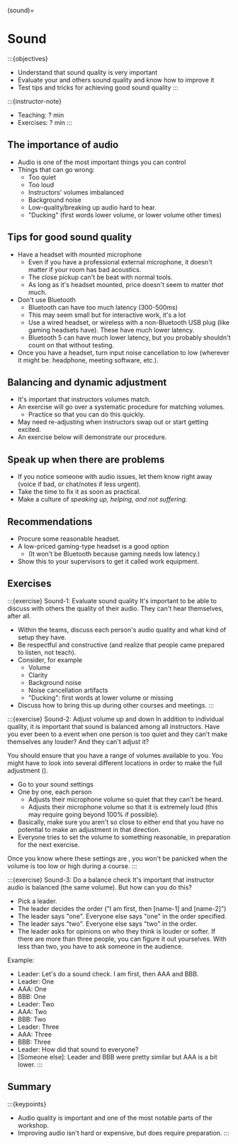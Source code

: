 (sound)=

# Sound

:::{objectives}
- Understand that sound quality is very important
- Evaluate your and others sound quality and know how to improve it
- Test tips and tricks for achieving good sound quality
:::

:::{instructor-note}
- Teaching: ? min
- Exercises: ? min
:::



## The importance of audio

- Audio is one of the most important things you can control
- Things that can go wrong:
  - Too quiet
  - Too loud
  - Instructors' volumes imbalanced
  - Background noise
  - Low-quality/breaking up audio hard to hear.
  - "Ducking" (first words lower volume, or lower volume other times)



## Tips for good sound quality

- Have a headset with mounted microphone
  - Even if you have a professional external microphone, it doesn't
    matter if your room has bad acoustics.
  - The close pickup can't be beat with normal tools.
  - As long as it's headset mounted, price doesn't seem to matter
    *that* much.
- Don't use Bluetooth
  - Bluetooth can have too much latency (300-500ms)
  - This may seem small but for interactive work, it's a lot
  - Use a wired headset, or wireless with a non-Bluetooth USB plug
    (like gaming headsets have).  These have much lower latency.
  - Bluetooth 5 can have much lower latency, but you probably
    shouldn't count on that without testing.
- Once you have a headset, turn input noise cancellation to low
  (wherever it might be: headphone, meeting software, etc.).



## Balancing and dynamic adjustment

- It's important that instructors volumes match.
- An exercise will go over a systematic procedure for matching
  volumes.
  - Practice so that you can do this quickly.
- May need re-adjusting when instructors swap out or start getting
  excited.
- An exercise below will demonstrate our procedure.



## Speak up when there are problems

- If you notice someone with audio issues, let them know right away
  (voice if bad, or chat/notes if less urgent).
- Take the time to fix it as soon as practical.
- Make a culture of *speaking up, helping, and not suffering*.



## Recommendations

- Procure some reasonable headset.
- A low-priced gaming-type headset is a good option
  - (It won't be Bluetooth because gaming needs low latency.)
- Show this to your supervisors to get it called work equipment.



## Exercises

:::{exercise} Sound-1: Evaluate sound quality
It's important to be able to discuss with others the quality of their
audio.  They can't hear themselves, after all.

- Within the teams, discuss each person's audio quality and what kind
  of setup they have.
- Be respectful and constructive (and realize that people came
  prepared to listen, not teach).
- Consider, for example
  - Volume
  - Clarity
  - Background noise
  - Noise cancellation artifacts
  - "Ducking": first words at lower volume or missing
- Discuss how to bring this up during other courses and meetings.
:::


:::{exercise} Sound-2: Adjust volume up and down
In addition to individual quality, it is important that sound is
balanced among all instructors.  Have you ever been to a event when
one person is too quiet and they can't make themselves any louder?
And they can't adjust it?

You should ensure that you have a range of volumes available to you.
You might have to look into several different locations in order to
make the full adjustment ().

- Go to your sound settings
- One by one, each person
  - Adjusts their microphone volume so quiet that they can't be heard.
  - Adjusts their microphone volume so that it is extremely loud (this
    may require going beyond 100% if possible).
- Basically, make sure you aren't so close to either end that you have
  no potential to make an adjustment in that direction.
- Everyone tries to set the volume to something reasonable, in
  preparation for the next exercise.

Once you know where these settings are , you won't be panicked when the
volume is too low or high during a course.
:::


:::{exercise} Sound-3: Do a balance check
It's important that instructor audio is balanced (the same volume).
But how can you do this?

- Pick a leader.
- The leader decides the order ("I am first, then [name-1] and
  [name-2]")
- The leader says "one".  Everyone else says "one" in the order
  specified.
- The leader says "two".  Everyone else says "two" in the order.
- The leader asks for opinions on who they think is louder or softer.
  If there are more than three people, you can figure it out
  yourselves.  With less than two, you have to ask someone in the
  audience.

Example:
- Leader: Let's do a sound check.  I am first, then AAA and BBB.
- Leader: One
- AAA: One
- BBB: One
- Leader: Two
- AAA: Two
- BBB: Two
- Leader: Three
- AAA: Three
- BBB: Three
- Leader: How did that sound to everyone?
- [Someone else]: Leader and BBB were pretty similar but AAA is a bit
  lower.
:::



## Summary

:::{keypoints}
- Audio quality is important and one of the most notable parts of the
  workshop.
- Improving audio isn't hard or expensive, but does require preparation.
:::

